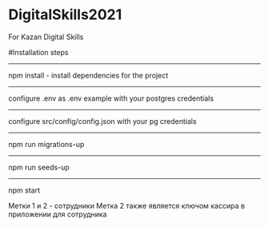 # DigitalSkills2021
For Kazan Digital Skills

#Installation steps

_______________
npm install - install dependencies for the project
_______________

configure .env as .env example with your postgres credentials

_______________
configure src/config/config.json with your pg credentials

_______________
npm run migrations-up

_______________
npm run seeds-up
_______________
npm start


Метки 1 и 2 - сотрудники
Метка 2 также является ключом кассира в приложении для сотрудника
